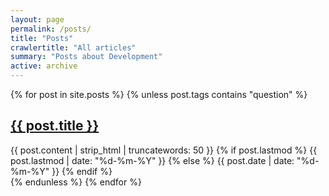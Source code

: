 ```yaml
---
layout: page
permalink: /posts/
title: "Posts"
crawlertitle: "All articles"
summary: "Posts about Development"
active: archive
---
```


{% for post in site.posts %}
  {% unless post.tags contains "question" %}
  <article class="index-page">
    <h2><a href="{{ post.url }}">{{ post.title }}</a></h2>
    {{ post.content | strip_html | truncatewords: 50 }}
    {% if post.lastmod %}
      <span class="date">{{ post.lastmod | date: "%d-%m-%Y"  }}</span>
    {% else %}
      <span class="date">{{ post.date | date: "%d-%m-%Y"  }}</span>
    {% endif %}
  </article>
  {% endunless %}
{% endfor %}
